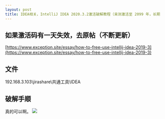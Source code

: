 ```yaml
---
layout: post
title: IDEA相关，IntelliJ IDEA 2020.3.2激活破解教程（亲测激活至 2099 年，长期更新）
---
```



## 如果激活码有一天失效，去原帖（不断更新）
[https://www.exception.site/essay/how-to-free-use-intellij-idea-2019-3](https://www.exception.site/essay/how-to-free-use-intellij-idea-2019-3)


## 文件
192.168.3.103\\jirashare\共通工具\IDEA

## 破解手顺
[](./2021-02-08-破解IDEA.md)

真的可以啊。
![](/docs/images/2021-02-08-16-55-17.png)